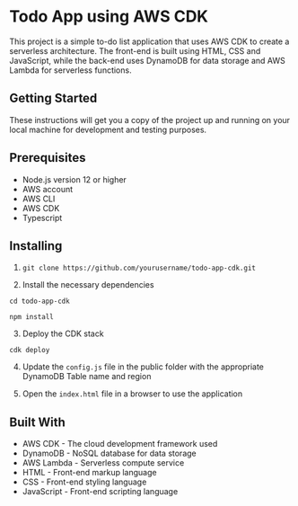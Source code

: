 # Todo App using AWS CDK

This project is a simple to-do list application that uses AWS CDK to create a serverless architecture. The front-end is built using HTML, CSS and JavaScript, while the back-end uses DynamoDB for data storage and AWS Lambda for serverless functions.

## Getting Started

These instructions will get you a copy of the project up and running on your local machine for development and testing purposes.

## Prerequisites

- Node.js version 12 or higher
- AWS account
- AWS CLI
- AWS CDK
- Typescript

## Installing

1. `git clone https://github.com/yourusername/todo-app-cdk.git`

2. Install the necessary dependencies

`cd todo-app-cdk`

`npm install`

3. Deploy the CDK stack

`cdk deploy`

4. Update the `config.js` file in the public folder with the appropriate DynamoDB Table name and region

5. Open the `index.html` file in a browser to use the application

## Built With

- AWS CDK - The cloud development framework used
- DynamoDB - NoSQL database for data storage
- AWS Lambda - Serverless compute service
- HTML - Front-end markup language
- CSS - Front-end styling language
- JavaScript - Front-end scripting language